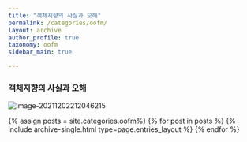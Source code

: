 ```yaml
---
title: "객체지향의 사실과 오해"
permalink: /categories/oofm/
layout: archive
author_profile: true
taxonomy: oofm
sidebar_main: true

---
```


### 객체지향의 사실과 오해


![image-20211202212046215](https://raw.githubusercontent.com/ShinDongHun1/image_repo/main/img/image-20211202212046215.png)

{% assign posts = site.categories.oofm%}
{% for post in posts %} {% include archive-single.html type=page.entries_layout %} {% endfor %}

